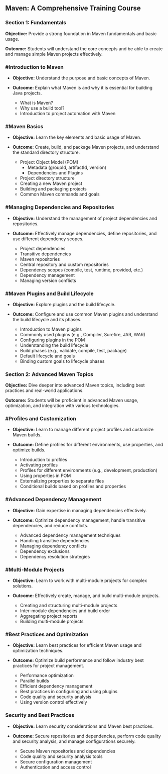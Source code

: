 
## Maven: A Comprehensive Training Course

### Section 1: Fundamentals

**Objective:** Provide a strong foundation in Maven fundamentals and basic usage.

**Outcome:** Students will understand the core concepts and be able to create and manage simple Maven projects effectively.

### #Introduction to Maven

- **Objective:** Understand the purpose and basic concepts of Maven.
- **Outcome:** Explain what Maven is and why it is essential for building Java projects.

  - What is Maven?
  - Why use a build tool?
  - Introduction to project automation with Maven

### #Maven Basics

- **Objective:** Learn the key elements and basic usage of Maven.

- **Outcome:** Create, build, and package Maven projects, and understand the standard directory structure.

  - Project Object Model (POM)
    - Metadata (groupId, artifactId, version)
    - Dependencies and Plugins
  - Project directory structure
  - Creating a new Maven project
  - Building and packaging projects
  - Common Maven commands and goals

### #Managing Dependencies and Repositories

- **Objective:** Understand the management of project dependencies and repositories.

- **Outcome:** Effectively manage dependencies, define repositories, and use different dependency scopes.

  - Project dependencies
  - Transitive dependencies
  - Maven repositories
  - Central repository and custom repositories
  - Dependency scopes (compile, test, runtime, provided, etc.)
  - Dependency management
  - Managing version conflicts

### #Maven Plugins and Build Lifecycle

- **Objective:** Explore plugins and the build lifecycle.

- **Outcome:** Configure and use common Maven plugins and understand the build lifecycle and its phases.

  - Introduction to Maven plugins
  - Commonly used plugins (e.g., Compiler, Surefire, JAR, WAR)
  - Configuring plugins in the POM
  - Understanding the build lifecycle
  - Build phases (e.g., validate, compile, test, package)
  - Default lifecycle and goals
  - Binding custom goals to lifecycle phases

### Section 2: Advanced Maven Topics

**Objective:** Dive deeper into advanced Maven topics, including best practices and real-world applications.

**Outcome:** Students will be proficient in advanced Maven usage, optimization, and integration with various technologies.

### #Profiles and Customization

- **Objective:** Learn to manage different project profiles and customize Maven builds.

- **Outcome:** Define profiles for different environments, use properties, and optimize builds.

  - Introduction to profiles
  - Activating profiles
  - Profiles for different environments (e.g., development, production)
  - Using properties in POM
  - Externalizing properties to separate files
  - Conditional builds based on profiles and properties

### #Advanced Dependency Management

- **Objective:** Gain expertise in managing dependencies effectively.

- **Outcome:** Optimize dependency management, handle transitive dependencies, and reduce conflicts.

  - Advanced dependency management techniques
  - Handling transitive dependencies
  - Managing dependency conflicts
  - Dependency exclusions
  - Dependency resolution strategies

### #Multi-Module Projects

- **Objective:** Learn to work with multi-module projects for complex solutions.

- **Outcome:** Effectively create, manage, and build multi-module projects.

  - Creating and structuring multi-module projects
  - Inter-module dependencies and build order
  - Aggregating project reports
  - Building multi-module projects


### #Best Practices and Optimization

- **Objective:** Learn best practices for efficient Maven usage and optimization techniques.

- **Outcome:** Optimize build performance and follow industry best practices for project management.

  - Performance optimization
  - Parallel builds
  - Efficient dependency management
  - Best practices in configuring and using plugins
  - Code quality and security analysis
  - Using version control effectively


### Security and Best Practices

- **Objective:** Learn security considerations and Maven best practices.

- **Outcome:** Secure repositories and dependencies, perform code quality and security analysis, and manage configurations securely.

  - Secure Maven repositories and dependencies
  - Code quality and security analysis tools
  - Secure configuration management
  - Authentication and access control

